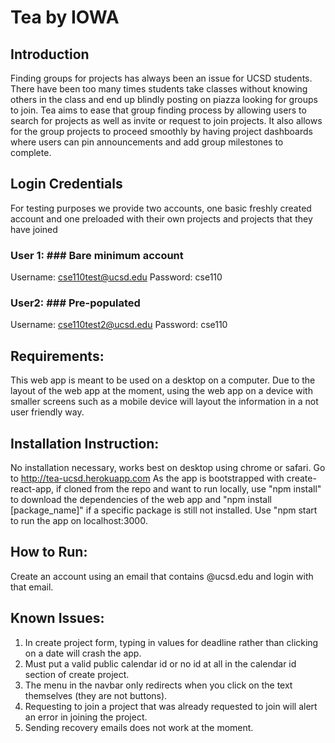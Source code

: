 # Tea by IOWA #

## Introduction ##
Finding groups for projects has always been an issue for UCSD students. There have been too many times students take
classes without knowing others in the class and end up blindly posting on piazza looking for groups to join. Tea aims to ease that group finding process by allowing users to search for projects as well as invite or request to join
projects. It also allows for the group projects to proceed smoothly by having project dashboards where users can pin announcements and add group milestones to complete.

## Login Credentials ##
For testing purposes we provide two accounts, one basic freshly created account and one preloaded with their own
projects and projects that they have joined
### User 1: ### Bare minimum account
Username: cse110test@ucsd.edu
Password: cse110
### User2: ### Pre-populated
Username: cse110test2@ucsd.edu
Password: cse110

## Requirements: ## 
This web app is meant to be used on a desktop on a computer. Due to the layout of the web app at the moment,
using the web app on a device with smaller screens such as a mobile device will layout the information in 
a not user friendly way.

## Installation Instruction: ##
No installation necessary, works best on desktop using chrome or safari. Go to http://tea-ucsd.herokuapp.com
As the app is bootstrapped with create-react-app, if cloned from the repo and want to run locally, 
use "npm install" to download the dependencies of the web app and "npm install [package_name]" if a 
specific package is still not installed. Use "npm start to run the app on localhost:3000.

## How to Run: ##
Create an account using an email that contains @ucsd.edu and login with that email. 

## Known Issues: ##
1. In create project form, typing in values for deadline rather than clicking on a date will crash the app.
2. Must put a valid public calendar id or no id at all in the calendar id section of create project.
3. The menu in the navbar only redirects when you click on the text themselves (they are not buttons).
4. Requesting to join a project that was already requested to join will alert an error in joining the project.
5. Sending recovery emails does not work at the moment.

